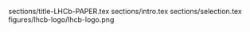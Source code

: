 sections/title-LHCb-PAPER.tex
sections/intro.tex
sections/selection.tex
figures/lhcb-logo/lhcb-logo.png
